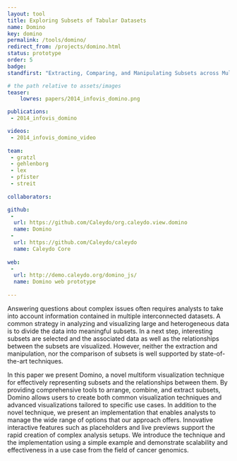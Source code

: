 ```yaml
---
layout: tool
title: Exploring Subsets of Tabular Datasets
name: Domino
key: domino
permalink: /tools/domino/
redirect_from: /projects/domino.html
status: prototype
order: 5
badge: 
standfirst: "Extracting, Comparing, and Manipulating Subsets across Multiple Tabular Datasets"

# the path relative to assets/images
teaser: 
    lowres: papers/2014_infovis_domino.png

publications:
 - 2014_infovis_domino

videos: 
 - 2014_infovis_domino_video
    
team:
 - gratzl
 - gehlenborg
 - lex
 - pfister 
 - streit 
 
collaborators:

github:
 - 
  url: https://github.com/Caleydo/org.caleydo.view.domino
  name: Domino
 - 
  url: https://github.com/Caleydo/caleydo
  name: Caleydo Core
  
web: 
 -
  url: http://demo.caleydo.org/domino_js/
  name: Domino web prototype
  
---
```


Answering questions about complex issues often requires analysts to take into account information contained in multiple interconnected datasets. A common strategy in analyzing and visualizing large and heterogeneous data is to divide the data into meaningful subsets. In a next step, interesting subsets are selected and the associated data as well as the relationships between the subsets are visualized. However, neither the extraction and manipulation, nor the comparison of subsets is well supported by state-of-the-art techniques.

In this paper we present Domino, a novel multiform visualization technique for effectively representing subsets and the relationships between them. By providing comprehensive tools to arrange, combine, and extract subsets, Domino allows users to create both common visualization techniques and advanced visualizations tailored to specific use cases. In addition to the novel technique, we present an implementation that enables analysts to manage the wide range of options that our approach offers. Innovative interactive features such as placeholders and live previews support the rapid creation of complex analysis setups. We introduce the technique and the implementation using a simple example and demonstrate scalability and effectiveness in a use case from the field of cancer genomics.